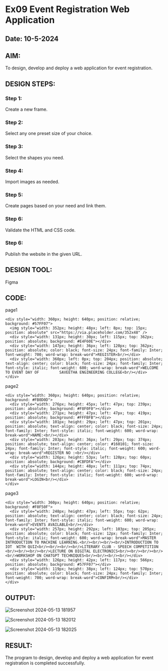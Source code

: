 # Ex09 Event Registration Web Application
## Date: 10-5-2024

## AIM:
To design, develop and deploy a web application for event registration.

## DESIGN STEPS:

### Step 1:
Create a new frame.

### Step 2:
Select any one preset size of your choice.

### Step 3:
Select the shapes you need.

### Step 4:
Import images as needed.

### Step 5:
Create pages based on your need and link them.

### Step 6:

Validate the HTML and CSS code.

### Step 6:

Publish the website in the given URL.

## DESIGN TOOL:
Figma

## CODE:
page1
```
<div style="width: 360px; height: 640px; position: relative; background: #57FF07">
  <img style="width: 352px; height: 48px; left: 8px; top: 15px; position: absolute" src="https://via.placeholder.com/352x48" />
  <div style="width: 131px; height: 30px; left: 115px; top: 362px; position: absolute; background: #E4F60E"></div>
  <div style="width: 147px; height: 36px; left: 120px; top: 362px; position: absolute; color: black; font-size: 24px; font-family: Inter; font-weight: 700; word-wrap: break-word">REGISTER<br/></div>
  <div style="width: 360px; left: 0px; top: 204px; position: absolute; text-align: center; color: black; font-size: 24px; font-family: Inter; font-style: italic; font-weight: 600; word-wrap: break-word">WELCOME TO EVENT DAY OF         SAVEETHA ENGINEERING COLLEGE<br/></div>
</div>
```
page2
```
<div style="width: 360px; height: 640px; position: relative; background: #FB0D0D">
  <div style="width: 276px; height: 45px; left: 47px; top: 239px; position: absolute; background: #F8F0F0"></div>
  <div style="width: 271px; height: 47px; left: 47px; top: 419px; position: absolute; background: #FFFBFB"></div>
  <div style="width: 101px; height: 29px; left: 47px; top: 201px; position: absolute; text-align: center; color: black; font-size: 24px; font-family: Inter; font-style: italic; font-weight: 600; word-wrap: break-word">NAME:<br/></div>
  <div style="width: 203px; height: 36px; left: 29px; top: 374px; position: absolute; text-align: center; color: #160101; font-size: 24px; font-family: Inter; font-style: italic; font-weight: 600; word-wrap: break-word">REGISTER NO :<br/></div>
  <div style="width: 126px; height: 53px; left: 120px; top: 60px; position: absolute; background: #CBFDFA"></div>
  <div style="width: 144px; height: 48px; left: 111px; top: 74px; position: absolute; text-align: center; color: black; font-size: 24px; font-family: Inter; font-style: italic; font-weight: 600; word-wrap: break-word">LOGIN<br/></div>
</div>
```
page3
```
<div style="width: 360px; height: 640px; position: relative; background: #F0F50F">
  <div style="width: 248px; height: 47px; left: 55px; top: 62px; position: absolute; text-align: center; color: black; font-size: 24px; font-family: Inter; font-style: italic; font-weight: 600; word-wrap: break-word">EVENTS AVAILABLE<br/></div>
  <div style="width: 257px; height: 292px; left: 103px; top: 205px; position: absolute; color: black; font-size: 12px; font-family: Inter; font-style: italic; font-weight: 600; word-wrap: break-word">MASTER INTRODUCTION TO MACHINE LEARNING.<br/><br/><br/><br/>INTRODUCTION TO IOT  WITH QUIZ<br/><br/><br/><br/>LITERARY CLUB - SPEECH COMPETITION <br/><br/><br/><br/>LECTURE ON DIGITAL ELECTRONICS<br/><br/><br/><br/><br/>WORKSHOP ON CHATGPT TECHNIQUES<br/><br/><br/><br/></div>
  <div style="width: 126px; height: 42px; left: 117px; top: 566px; position: absolute; background: #57FF07"></div>
  <div style="width: 119px; height: 38px; left: 124px; top: 570px; position: absolute; color: black; font-size: 24px; font-family: Inter; font-weight: 700; word-wrap: break-word">CONFIRM<br/></div>
</div>
```
## OUTPUT:

![Screenshot 2024-05-13 181957](https://github.com/rdivyav/Figma/assets/148604723/010fd01d-6f62-4dbb-b41d-07fe22bef18d)

![Screenshot 2024-05-13 182012](https://github.com/rdivyav/Figma/assets/148604723/32933310-9c9a-4134-9e2c-f2ec5fa556b5)

![Screenshot 2024-05-13 182025](https://github.com/rdivyav/Figma/assets/148604723/74a13734-4413-466c-89b7-13c97bf58f3a)

## RESULT:
The program to design, develop and deploy a web application for event registration is completed successfully.
